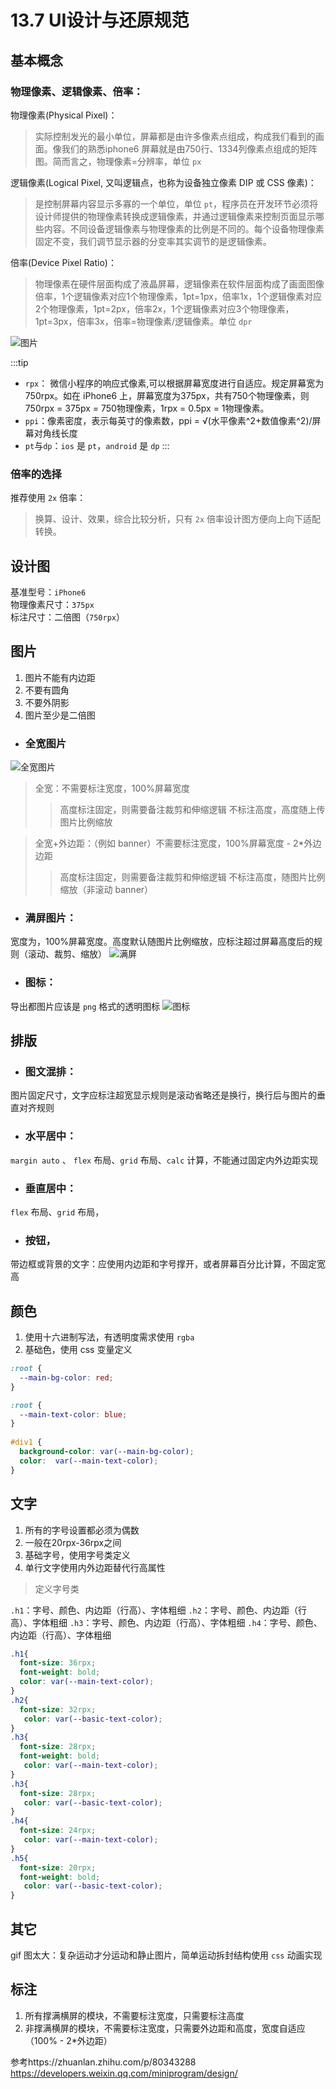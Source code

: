 # 13.7 UI设计与还原规范

## 基本概念

### 物理像素、逻辑像素、倍率：

物理像素(Physical Pixel)：
> 实际控制发光的最小单位，屏幕都是由许多像素点组成，构成我们看到的画面。像我们的熟悉iphone6 屏幕就是由750行、1334列像素点组成的矩阵图。简而言之，物理像素=分辨率，单位 `px`

逻辑像素(Logical Pixel, 又叫逻辑点，也称为设备独立像素 DIP 或 CSS 像素)：
> 是控制屏幕内容显示多寡的一个单位，单位 `pt`，程序员在开发环节必须将设计师提供的物理像素转换成逻辑像素，并通过逻辑像素来控制页面显示哪些内容。不同设备逻辑像素与物理像素的比例是不同的。每个设备物理像素固定不变，我们调节显示器的分变率其实调节的是逻辑像素。

倍率(Device Pixel Ratio)：
> 物理像素在硬件层面构成了液晶屏幕，逻辑像素在软件层面构成了画面图像倍率，1个逻辑像素对应1个物理像素，1pt=1px，倍率1x，1个逻辑像素对应2个物理像素，1pt=2px，倍率2x，1个逻辑像素对应3个物理像素，1pt=3px，倍率3x，倍率=物理像素/逻辑像素。单位 `dpr`

![图片](/ui/pt-px.jpg)

:::tip
* `rpx`： 微信小程序的响应式像素,可以根据屏幕宽度进行自适应。规定屏幕宽为750rpx。如在 iPhone6 上，屏幕宽度为375px，共有750个物理像素，则750rpx = 375px = 750物理像素，1rpx = 0.5px = 1物理像素。
* `ppi`：像素密度，表示每英寸的像素数，ppi = √(水平像素^2+数值像素^2)/屏幕对角线长度
* `pt`与`dp`：`ios` 是 `pt`，`android` 是 `dp`
:::

### 倍率的选择
推荐使用 `2x` 倍率：
> 换算、设计、效果，综合比较分析，只有 `2x` 倍率设计图方便向上向下适配转换。

## 设计图
基准型号：`iPhone6`   
物理像素尺寸：`375px`   
标注尺寸：二倍图（`750rpx`）


## 图片
1. 图片不能有内边距
2. 不要有圆角
3. 不要外阴影
4. 图片至少是二倍图

* ### 全宽图片
![全宽图片](/ui/全宽图片.jpg)
> 全宽：不需要标注宽度，100%屏幕宽度
>> 高度标注固定，则需要备注裁剪和伸缩逻辑
>> 不标注高度，高度随上传图片比例缩放

> 全宽+外边距：（例如 banner）不需要标注宽度，100%屏幕宽度 - 2*外边边距
>> 高度标注固定，则需要备注裁剪和伸缩逻辑
>> 不标注高度，随图片比例缩放（非滚动 banner）

* ### 满屏图片：
宽度为，100%屏幕宽度。高度默认随图片比例缩放，应标注超过屏幕高度后的规则（滚动、裁剪、缩放）
![满屏](/ui/满屏.png)

* ### 图标：
导出都图片应该是 `png` 格式的透明图标
![图标](/ui/图标.jpg)

## 排版

* ### 图文混排：
图片固定尺寸，文字应标注超宽显示规则是滚动省略还是换行，换行后与图片的垂直对齐规则


* ### 水平居中：
`margin auto` 、 `flex` 布局、`grid` 布局、`calc` 计算，不能通过固定内外边距实现

* ### 垂直居中：
`flex` 布局、`grid` 布局，

* ### 按钮，
带边框或背景的文字：应使用内边距和字号撑开，或者屏幕百分比计算，不固定宽高

## 颜色

1. 使用十六进制写法，有透明度需求使用 `rgba`
2. 基础色，使用 css 变量定义

```css
:root {
  --main-bg-color: red;
}

:root {
  --main-text-color: blue;
}
 
#div1 {
  background-color: var(--main-bg-color);
  color:  var(--main-text-color);
}
```

## 文字

1. 所有的字号设置都必须为偶数
2. 一般在20rpx-36rpx之间
3. 基础字号，使用字号类定义
4. 单行文字使用内外边距替代行高属性

>定义字号类

`.h1`：字号、颜色、内边距（行高）、字体粗细
`.h2`：字号、颜色、内边距（行高）、字体粗细
`.h3`：字号、颜色、内边距（行高）、字体粗细
`.h4`：字号、颜色、内边距（行高）、字体粗细

```css
.h1{
  font-size: 36rpx;
  font-weight: bold;
  color: var(--main-text-color);
}
.h2{
  font-size: 32rpx;
   color: var(--basic-text-color);
}
.h3{
  font-size: 28rpx;
  font-weight: bold;
   color: var(--main-text-color);
}
.h3{
  font-size: 28rpx;
   color: var(--basic-text-color);
}
.h4{
  font-size: 24rpx;
   color: var(--main-text-color);
}
.h5{
  font-size: 20rpx;
  font-weight: bold;
   color: var(--basic-text-color);
}
```

## 其它

gif 图太大：复杂运动才分运动和静止图片，简单运动拆封结构使用 `css` 动画实现
## 标注

1. 所有撑满横屏的模块，不需要标注宽度，只需要标注高度   
2. 非撑满横屏的模块，不需要标注宽度，只需要外边距和高度，宽度自适应（100% - 2*外边距）


参考https://zhuanlan.zhihu.com/p/80343288   
https://developers.weixin.qq.com/miniprogram/design/
